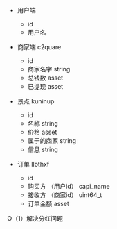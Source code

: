 - 用户端
    - id
    - 用户名

- 商家端 c2quare
    - id
    - 商家名字 string
    - 总钱数 asset
    - 已提现 asset

- 景点 kuninup
    - id
    - 名称 string
    - 价格 asset
    - 属于的商家 string
    - 信息 string

- 订单 llbthxf
    - id
    - 购买方 （用户id） capi_name
    - 接收方 （商家id） uint64_t
    - 订单金额 asset

O（1）解决分红问题
